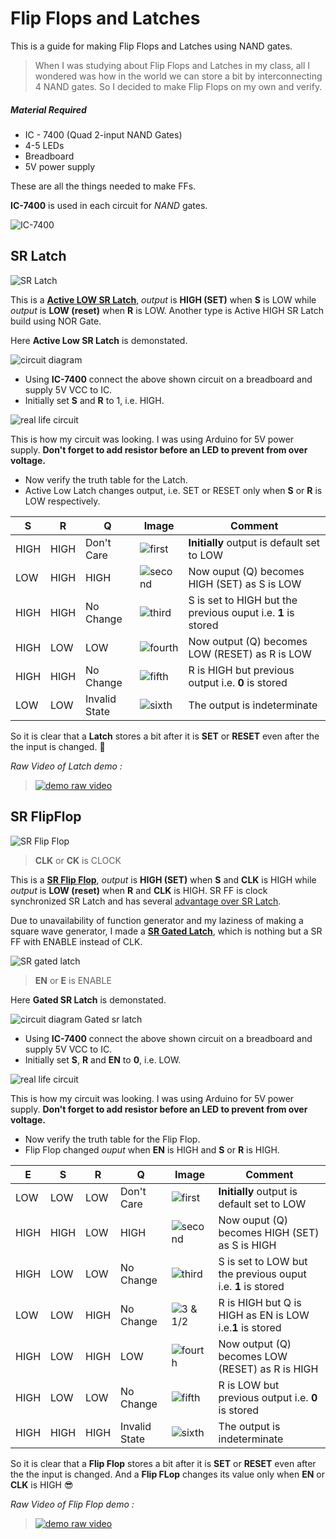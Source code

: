 # Flip Flops and Latches

This is a guide for making Flip Flops and Latches using NAND gates. 

> When I was studying about Flip Flops and Latches in my class, all I wondered was how in the world we can store a bit by interconnecting 4 NAND gates. So I decided to make Flip Flops on my own and verify.

##### Material Required
* IC - 7400 (Quad 2-input NAND Gates)
* 4-5 LEDs
* Breadboard
* 5V power supply

These are all the things needed to make FFs.

**IC-7400** is used in each circuit for _NAND_ gates.

![IC-7400](http://www.robodocbd.com/uploads/product_specifications/c7f0549adca1460c8772518a902bf192.png "IC-7400 schematic")
## SR Latch
![SR Latch](https://raw.githubusercontent.com/rishabhc32/flip-flops/master/images/sr-latch.jpg "SR Latch")

This is a [**Active LOW SR Latch**](https://www.allaboutcircuits.com/textbook/digital/chpt-10/s-r-latch/), _output_ is **HIGH (SET)** when **S** is LOW while _output_ is **LOW (reset)** when **R** is LOW. Another type is Active HIGH SR Latch build using NOR Gate.

Here **Active Low SR Latch** is demonstated.

![circuit diagram](https://raw.githubusercontent.com/rishabhc32/flip-flops/master/images/schematic.png "Circuit Diagram")

* Using **IC-7400** connect the above shown circuit on a breadboard and supply 5V VCC to IC. 
* Initially set **S** and **R** to 1, i.e. HIGH.

![real life circuit](https://raw.githubusercontent.com/rishabhc32/flip-flops/master/images/circuit.jpg "My Circuit")

This is how my circuit was looking. I was using Arduino for 5V power supply.
**Don't forget to add resistor before an LED to prevent from over voltage.**

* Now verify the truth table for the Latch.
* Active Low Latch changes output, i.e. SET or RESET only when **S** or **R** is LOW respectively.

S|R|Q|Image|Comment
-|-|-|-----|-
HIGH|HIGH|Don't Care|![first][logo1]|**Initially** output is default set to LOW
LOW|HIGH|HIGH|![second][logo2]|Now ouput (Q) becomes HIGH (SET) as S is LOW
HIGH|HIGH|No Change|![third][logo3]|S is set to HIGH but the previous ouput i.e. **1** is stored
HIGH|LOW|LOW|![fourth][logo4]|Now output (Q) becomes LOW (RESET) as R is LOW
HIGH|HIGH|No Change|![fifth][logo5]|R is HIGH but previous output i.e. **0** is stored
LOW|LOW|Invalid State|![sixth][logo6]|The output is indeterminate


[logo1]:https://raw.githubusercontent.com/rishabhc32/flip-flops/master/images/1.jpg "Initially"
[logo2]:https://raw.githubusercontent.com/rishabhc32/flip-flops/master/images/2.png "SET"
[logo3]:https://raw.githubusercontent.com/rishabhc32/flip-flops/master/images/3.png
"No Change, output HIGH"
[logo4]:https://raw.githubusercontent.com/rishabhc32/flip-flops/master/images/4.png "RESET"
[logo5]:https://raw.githubusercontent.com/rishabhc32/flip-flops/master/images/5.png "No Change, output LOW"
[logo6]:https://raw.githubusercontent.com/rishabhc32/flip-flops/master/images/6.png "Invalid State"

So it is clear that a **Latch** stores a bit after it is **SET** or **RESET** even after the the input is changed. :metal:

_Raw Video of Latch demo \:_
> [![demo raw video](https://raw.githubusercontent.com/rishabhc32/flip-flops/master/images/video.png "Video Link")](https://raw.githubusercontent.com/rishabhc32/flip-flops/master/images/raw-video.mp4)

## SR FlipFlop
![SR Flip Flop](https://raw.githubusercontent.com/rishabhc32/flip-flops/master/images/sr-ff/srffctt.png "SR Flip Flop")
> **CLK** or **CK** is CLOCK

This is a [**SR Flip Flop**](http://www.electronicshub.org/sr-flip-flop-design-with-nor-and-nand-logic-gates/), _output_ is **HIGH (SET)** when **S** and **CLK** is HIGH while _output_ is **LOW (reset)** when **R** and **CLK** is HIGH. SR FF is clock synchronized SR Latch and has several [advantage over SR Latch](http://www.learnabout-electronics.org/Digital/dig52.php).

Due to unavailability of function generator and my laziness of making a square wave generator, I made a [**SR Gated Latch**](https://www.allaboutcircuits.com/textbook/digital/chpt-10/the-gated-s-r-latch/), which is nothing but a SR FF with ENABLE instead of CLK.

![SR gated latch](https://upload.wikimedia.org/wikipedia/en/4/49/Gated_SR_latch.png "SR Gated Latch")
> **EN** or **E** is ENABLE

Here **Gated SR Latch** is demonstated.

![circuit diagram Gated sr latch](https://raw.githubusercontent.com/rishabhc32/flip-flops/master/images/sr-ff/srff-schematic.png "Circuit Diagram - Gated SR Latch")

* Using **IC-7400** connect the above shown circuit on a breadboard and supply 5V VCC to IC. 
* Initially set **S**, **R** and **EN** to **0**, i.e. LOW.

![real life circuit](https://raw.githubusercontent.com/rishabhc32/flip-flops/master/images/sr-ff/circuit.jpg "My Circuit")

This is how my circuit was looking. I was using Arduino for 5V power supply.
**Don't forget to add resistor before an LED to prevent from over voltage.**

* Now verify the truth table for the Flip Flop.
* Flip Flop changed _ouput_ when **EN** is HIGH and **S** or **R** is HIGH.

E|S|R|Q|Image|Comment
-|-|-|-|-----|-
LOW|LOW|LOW|Don't Care|![first][logo11]|**Initially** output is default set to LOW
HIGH|HIGH|LOW|HIGH|![second][logo21]|Now ouput (Q) becomes HIGH (SET) as S is HIGH
HIGH|LOW|LOW|No Change|![third][logo31]|S is set to LOW but the previous ouput i.e. **1** is stored
LOW|LOW|HIGH|No Change|![3 & 1/2][logo71]|R is HIGH but Q is HIGH as EN is LOW i.e.**1** is stored 
HIGH|LOW|HIGH|LOW|![fourth][logo41]|Now output (Q) becomes LOW (RESET) as R is HIGH
HIGH|LOW|LOW|No Change|![fifth][logo51]|R is LOW but previous output i.e. **0** is stored
HIGH|HIGH|HIGH|Invalid State|![sixth][logo81]|The output is indeterminate

[logo11]:https://raw.githubusercontent.com/rishabhc32/flip-flops/master/images/sr-ff/1.png "Initially"
[logo21]:https://raw.githubusercontent.com/rishabhc32/flip-flops/master/images/sr-ff/2.png "SET"
[logo31]:https://raw.githubusercontent.com/rishabhc32/flip-flops/master/images/sr-ff/3.png
"No Change, output HIGH"
[logo41]:https://raw.githubusercontent.com/rishabhc32/flip-flops/master/images/sr-ff/4.png "RESET"
[logo51]:https://raw.githubusercontent.com/rishabhc32/flip-flops/master/images/sr-ff/5.png "No Change, output LOW"
[logo71]:https://raw.githubusercontent.com/rishabhc32/flip-flops/master/images/sr-ff/7.png "No Change, R High but EN LOW"
[logo81]:https://raw.githubusercontent.com/rishabhc32/flip-flops/master/images/sr-ff/8.png  "Invalid State"

So it is clear that a **Flip Flop** stores a bit after it is **SET** or **RESET** even after the the input is changed. And a **Flip FLop** changes its value only when **EN** or **CLK** is HIGH  :sunglasses:

_Raw Video of Flip Flop demo \:_
> [![demo raw video](https://raw.githubusercontent.com/rishabhc32/flip-flops/master/images/sr-ff/thubnail.png "Video Link")](https://raw.githubusercontent.com/rishabhc32/flip-flops/master/images/sr-ff/video.mp4)
